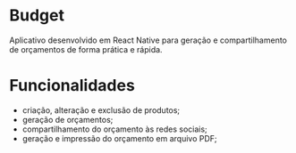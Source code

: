 # Budget
Aplicativo desenvolvido em React Native para geração e compartilhamento de orçamentos de forma prática e rápida.

# Funcionalidades
- criação, alteração e exclusão de produtos;
- geração de orçamentos;
- compartilhamento do orçamento às redes sociais;
- geração e impressão do orçamento em arquivo PDF;
